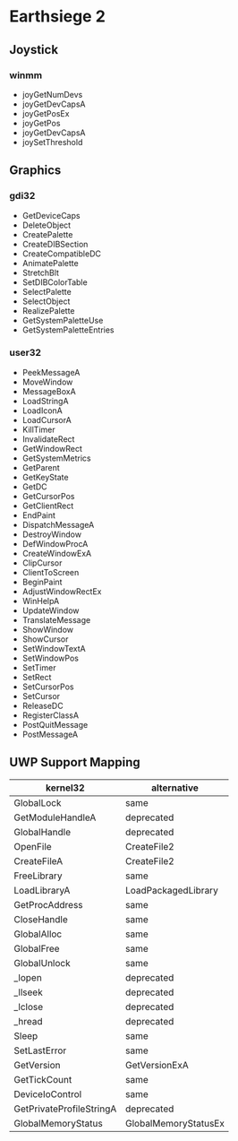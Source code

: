 # Earthsiege 2
## Joystick
### winmm
* joyGetNumDevs
* joyGetDevCapsA
* joyGetPosEx
* joyGetPos
* joyGetDevCapsA
* joySetThreshold

## Graphics
### gdi32
* GetDeviceCaps
* DeleteObject
* CreatePalette
* CreateDIBSection
* CreateCompatibleDC
* AnimatePalette
* StretchBlt
* SetDIBColorTable
* SelectPalette
* SelectObject
* RealizePalette
* GetSystemPaletteUse
* GetSystemPaletteEntries

### user32
* PeekMessageA
* MoveWindow
* MessageBoxA
* LoadStringA
* LoadIconA
* LoadCursorA
* KillTimer
* InvalidateRect
* GetWindowRect
* GetSystemMetrics
* GetParent
* GetKeyState
* GetDC
* GetCursorPos
* GetClientRect
* EndPaint
* DispatchMessageA
* DestroyWindow
* DefWindowProcA
* CreateWindowExA
* ClipCursor
* ClientToScreen
* BeginPaint
* AdjustWindowRectEx
* WinHelpA
* UpdateWindow
* TranslateMessage
* ShowWindow
* ShowCursor
* SetWindowTextA
* SetWindowPos
* SetTimer
* SetRect
* SetCursorPos
* SetCursor
* ReleaseDC
* RegisterClassA
* PostQuitMessage
* PostMessageA


## UWP Support Mapping
| kernel32                 | alternative          |
|--------------------------|----------------------|
| GlobalLock               | same                 |
| GetModuleHandleA         | deprecated           |
| GlobalHandle             | deprecated           |
| OpenFile                 | CreateFile2          |
| CreateFileA              | CreateFile2          |
| FreeLibrary              | same                 |
| LoadLibraryA             | LoadPackagedLibrary  |
| GetProcAddress           | same                 |
| CloseHandle              | same                 |
| GlobalAlloc              | same                 |
| GlobalFree               | same                 |
| GlobalUnlock             | same                 |
| _lopen                   | deprecated           |
| _llseek                  | deprecated           |
| _lclose                  | deprecated           |
| _hread                   | deprecated           |
| Sleep                    | same                 |
| SetLastError             | same                 |
| GetVersion               | GetVersionExA        |
| GetTickCount             | same                 |
| DeviceIoControl          | same                 |
| GetPrivateProfileStringA | deprecated           |
| GlobalMemoryStatus       | GlobalMemoryStatusEx |
